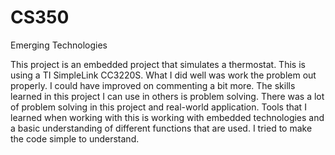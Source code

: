 # CS350
Emerging Technologies

This project is an embedded project that simulates a thermostat. This is using a TI SimpleLink CC3220S.
What I did well was work the problem out properly.
I could have improved on commenting a bit more. 
The skills learned in this project I can use in others is problem solving. There was a lot of problem solving in this project and real-world application. 
Tools that I learned when working with this is working with embedded technologies and a basic understanding of different functions that are used.
I tried to make the code simple to understand. 

